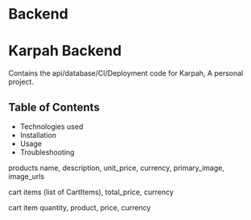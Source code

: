 # Backend 

# Karpah Backend

Contains the api/database/CI/Deployment code for Karpah, A personal project. 

## Table of Contents
- Technologies used
- Installation
- Usage 
- Troubleshooting

products
name, description, unit_price, currency, primary_image, image_urls

cart
items (list of CartItems), total_price, currency

cart item
quantity, product, price, currency
